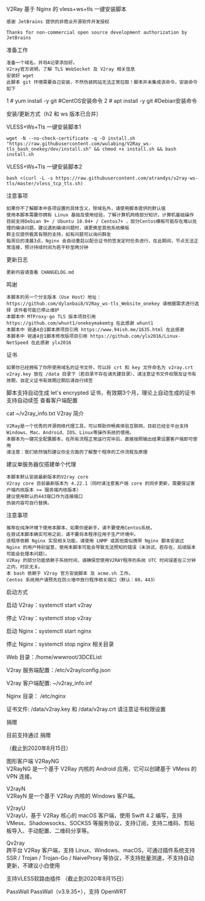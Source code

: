 V2Ray 基于 Nginx 的 vless+ws+tls 一键安装脚本

    感谢 JetBrains 提供的非商业开源软件开发授权

    Thanks for non-commercial open source development authorization by JetBrains



准备工作

    准备一个域名，并将A记录添加好。
    V2ray官方说明，了解 TLS WebSocket 及 V2ray 相关信息
    安装好 wget
    此脚本 git 环境需要自己安装，不然伪装网站无法正常拉取！脚本并未集成该命令，安装命令如下
    
1 #  yum install -y git  #CentOS安装命令
2 #  apt install -y git  #Debian安装命令

安装/更新方式（h2 和 ws 版本已合并）

VLESS+Ws+Tls 一键安装脚本1
                                 
```
wget -N --no-check-certificate -q -O install.sh "https://raw.githubusercontent.com/wulabing/V2Ray_ws-tls_bash_onekey/dev/install.sh" && chmod +x install.sh && bash install.sh
```

VLESS+Ws+Tls 一键安装脚本2
```
bash <(curl -L -s https://raw.githubusercontent.com/atrandys/v2ray-ws-tls/master/vless_tcp_tls.sh)
```

注意事项

    如果你不了解脚本中各项设置的具体含义，除域名外，请使用脚本提供的默认值
    使用本脚本需要你拥有 Linux 基础及使用经验，了解计算机网络部分知识，计算机基础操作
    目前支持Debian 9+ / Ubuntu 18.04+ / Centos7+ ，部分Centos模板可能存在难以处理的编译问题，建议遇到编译问题时，请更换至其他系统模板
    群主仅提供极其有限的支持，如有问题可以询问群友
    每周日的凌晨3点，Nginx 会自动重启以配合证书的签发定时任务进行，在此期间，节点无法正常连接，预计持续时间为若干秒至两分钟

更新日志

    更新内容请查看 CHANGELOG.md

鸣谢

    本脚本的另一个分支版本（Use Host）地址： https://github.com/dylanbai8/V2Ray_ws-tls_Website_onekey 请根据需求进行选择 该作者可能已停止维护
    本脚本中 MTProxy-go TLS 版本项目引用 https://github.com/whunt1/onekeymakemtg 在此感谢 whunt1
    本脚本中 锐速4合1脚本原项目引用 https://www.94ish.me/1635.html 在此感谢
    本脚本中 锐速4合1脚本修改版项目引用 https://github.com/ylx2016/Linux-NetSpeed 在此感谢 ylx2016

证书

    如果你已经拥有了你所使用域名的证书文件，可以将 crt 和 key 文件命名为 v2ray.crt v2ray.key 放在 /data 目录下（若目录不存在请先建目录），请注意证书文件权限及证书有效期，自定义证书有效期过期后请自行续签

脚本支持自动生成 let's encrypted 证书，有效期3个月，理论上自动生成的证书支持自动续签
查看客户端配置

cat ~/v2ray_info.txt
V2ray 简介

    V2Ray是一个优秀的开源网络代理工具，可以帮助你畅爽体验互联网，目前已经全平台支持Windows、Mac、Android、IOS、Linux等操作系统的使用。
    本脚本为一键完全配置脚本，在所有流程正常运行完毕后，直接按照输出结果设置客户端即可使用
    请注意：我们依然强烈建议你全方面的了解整个程序的工作流程及原理

建议单服务器仅搭建单个代理

    本脚本默认安装最新版本的V2ray core
    V2ray core 目前最新版本为 4.22.1（同时请注意客户端 core 的同步更新，需要保证客户端内核版本 >= 服务端内核版本）
    建议使用默认的443端口作为连接端口
    伪装内容可自行替换。

注意事项

    推荐在纯净环境下使用本脚本，如果你是新手，请不要使用Centos系统。
    在尝试本脚本确实可用之前，请不要将本程序应用于生产环境中。
    该程序依赖 Nginx 实现相关功能，请使用 LNMP 或其他类似携带 Nginx 脚本安装过 Nginx 的用户特别留意，使用本脚本可能会导致无法预知的错误（未测试，若存在，后续版本可能会处理本问题）。
    V2Ray 的部分功能依赖于系统时间，请确保您使用V2RAY程序的系统 UTC 时间误差在三分钟之内，时区无关。
    本 bash 依赖于 V2ray 官方安装脚本 及 acme.sh 工作。
    Centos 系统用户请预先在防火墙中放行程序相关端口（默认：80，443）

启动方式

启动 V2ray：systemctl start v2ray

停止 V2ray：systemctl stop v2ray

启动 Nginx：systemctl start nginx

停止 Nginx：systemctl stop nginx
相关目录

Web 目录：/home/wwwroot/3DCEList

V2ray 服务端配置：/etc/v2ray/config.json

V2ray 客户端配置: ~/v2ray_info.inf

Nginx 目录： /etc/nginx

证书文件: /data/v2ray.key 和 /data/v2ray.crt 请注意证书权限设置



捐赠

目前支持通过 捐赠


（截止到2020年8月15日）

图形客户端
V2RayNG   
V2RayNG 是一个基于 V2Ray 内核的 Android 应用，它可以创建基于 VMess 的 VPN 连接。

V2rayN   
V2RayN 是一个基于 V2Ray 内核的 Windows 客户端。

V2rayU   
V2rayU，基于 V2Ray 核心的 macOS 客户端，使用 Swift 4.2 编写，支持 VMess、Shadowsocks、SOCKS5 等服务协议，支持订阅，支持二维码、剪贴板导入、手动配置、二维码分享等。

Qv2ray   
跨平台 V2Ray 客户端，支持 Linux、Windows、macOS，可通过插件系统支持 SSR / Trojan / Trojan-Go / NaiveProxy 等协议，不支持批量测速，不支持自动更新，不建议小白使用

支持VLESS软路由插件
（截止到2020年8月15日）

PassWall
PassWall（v3.9.35+），支持 OpenWRT
